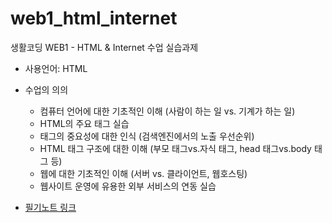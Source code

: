 # web1_html_internet
생활코딩 WEB1 - HTML &amp; Internet 수업 실습과제

* 사용언어: HTML

* 수업의 의의
  * 컴퓨터 언어에 대한 기초적인 이해 (사람이 하는 일 vs. 기계가 하는 일)
  * HTML의 주요 태그 실습
  * 태그의 중요성에 대한 인식 (검색엔진에서의 노출 우선순위)
  * HTML 태그 구조에 대한 이해 (부모 태그vs.자식 태그, head 태그vs.body 태그 등)
  * 웹에 대한 기초적인 이해 (서버 vs. 클라이언트, 웹호스팅)
  * 웹사이트 운영에 유용한 외부 서비스의 연동 실습

* [필기노트 링크]()
